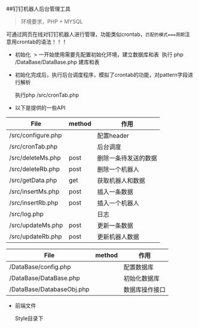 ##钉钉机器人后台管理工具
> 环境要求，PHP  + MYSQL

可通过网页在线对钉钉机器人进行管理，功能类似crontab，`匹配的模式===周期`注意用crontab的语法！！！

- 初始化
  > 一开始使用需要先配置初始化环境，建立数据库和表
  执行 php    /DataBase/DataBase.php  建库和表

- 初始化完成后，执行后台调度程序，模拟了crontab的功能，对pattern字段进行解析

  执行php   /src/cronTab.php


- 以下是提供的一些API

| File               | method | 作用         |
| ------------------ | ------ | ---------- |
| /src/configure.php |        | 配置header   |
| /src/cronTab.php   |        | 后台调度       |
| /src/deleteMs.php  | post   | 删除一条待发送的数据 |
| /src/deleteRb.php  | post   | 删除一个机器人    |
| /src/getData.php   | get    | 获取机器人和数据   |
| /src/insertMs.php  | post   | 插入一条数据     |
| /src/insertRb.php  | post   | 插入一个机器人    |
| /src/log.php       |        | 日志         |
| /src/updateMs.php  | post   | 更新一条数据     |
| /src/updateRb.php  | post   | 更新机器人数据    |

| File                      | method | 作用      |
| ------------------------- | ------ | ------- |
| /DataBase/config.php      |        | 配置数据库   |
| /DataBase/DataBase.php    |        | 初始化数据库  |
| /DataBase/DatabaseObj.php |        | 数据库操作接口 |



- 前端文件

  Style目录下
